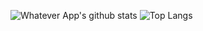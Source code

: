 ![Whatever App's github stats](https://github-readme-stats.vercel.app/api?username=soft91)
![Top Langs](https://github-readme-stats.vercel.app/api/top-langs/?username=soft91&langs_count=10&hide=java,html,css)
